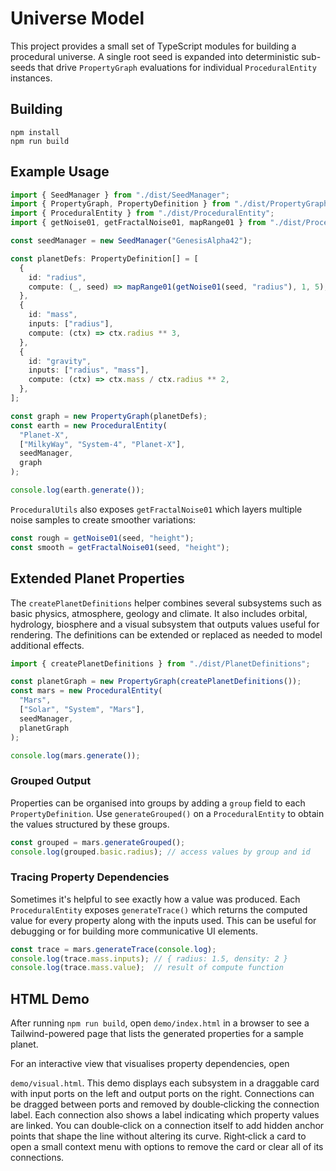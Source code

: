 # Universe Model

This project provides a small set of TypeScript modules for building a
procedural universe. A single root seed is expanded into deterministic
sub-seeds that drive `PropertyGraph` evaluations for individual
`ProceduralEntity` instances.

## Building

```
npm install
npm run build
```

## Example Usage

```ts
import { SeedManager } from "./dist/SeedManager";
import { PropertyGraph, PropertyDefinition } from "./dist/PropertyGraph";
import { ProceduralEntity } from "./dist/ProceduralEntity";
import { getNoise01, getFractalNoise01, mapRange01 } from "./dist/ProceduralUtils";

const seedManager = new SeedManager("GenesisAlpha42");

const planetDefs: PropertyDefinition[] = [
  {
    id: "radius",
    compute: (_, seed) => mapRange01(getNoise01(seed, "radius"), 1, 5),
  },
  {
    id: "mass",
    inputs: ["radius"],
    compute: (ctx) => ctx.radius ** 3,
  },
  {
    id: "gravity",
    inputs: ["radius", "mass"],
    compute: (ctx) => ctx.mass / ctx.radius ** 2,
  },
];

const graph = new PropertyGraph(planetDefs);
const earth = new ProceduralEntity(
  "Planet-X",
  ["MilkyWay", "System-4", "Planet-X"],
  seedManager,
  graph
);

console.log(earth.generate());
```

`ProceduralUtils` also exposes `getFractalNoise01` which layers multiple noise
samples to create smoother variations:

```ts
const rough = getNoise01(seed, "height");
const smooth = getFractalNoise01(seed, "height");
```

## Extended Planet Properties

The `createPlanetDefinitions` helper combines several subsystems such as
basic physics, atmosphere, geology and climate. It also includes
orbital, hydrology, biosphere and a visual subsystem that outputs values
useful for rendering. The definitions can be extended or replaced as
needed to model additional effects.

```ts
import { createPlanetDefinitions } from "./dist/PlanetDefinitions";

const planetGraph = new PropertyGraph(createPlanetDefinitions());
const mars = new ProceduralEntity(
  "Mars",
  ["Solar", "System", "Mars"],
  seedManager,
  planetGraph
);

console.log(mars.generate());
```

### Grouped Output

Properties can be organised into groups by adding a `group` field to each
`PropertyDefinition`. Use `generateGrouped()` on a `ProceduralEntity` to obtain
the values structured by these groups.

```ts
const grouped = mars.generateGrouped();
console.log(grouped.basic.radius); // access values by group and id
```

### Tracing Property Dependencies

Sometimes it's helpful to see exactly how a value was produced. Each
`ProceduralEntity` exposes `generateTrace()` which returns the computed value
for every property along with the inputs used. This can be useful for debugging
or for building more communicative UI elements.

```ts
const trace = mars.generateTrace(console.log);
console.log(trace.mass.inputs); // { radius: 1.5, density: 2 }
console.log(trace.mass.value);  // result of compute function
```

## HTML Demo

After running `npm run build`, open `demo/index.html` in a browser to see a
Tailwind-powered page that lists the generated properties for a sample planet.

For an interactive view that visualises property dependencies, open

`demo/visual.html`. This demo displays each subsystem in a draggable card with
input ports on the left and output ports on the right. Connections can be
dragged between ports and removed by double‑clicking the connection label. Each
connection also shows a label indicating which property values are linked. You
can double‑click on a connection itself to add hidden anchor points that shape
the line without altering its curve. Right‑click a card to open a small context
menu with options to remove the card or clear all of its connections.
